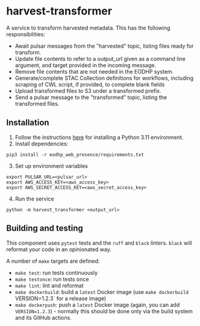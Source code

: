 # harvest-transformer

A service to transform harvested metadata. This has the following responsibilities:

- Await pulsar messages from the "harvested" topic, listing files ready for transform.
- Update file contents to refer to a output_url given as a command line argument, and target provided in the incoming message.
- Remove file contents that are not needed in the EODHP system.
- Generate/complete STAC Collection definitions for workflows, including scraping of CWL script, if provided, to complete blank fields
- Upload transformed files to S3 under a transformed prefix.
- Send a pulsar message to the "transformed" topic, listing the transformed files.

## Installation

1. Follow the instructions [here](https://github.com/UKEODHP/template-python/blob/main/README.md) for installing a
   Python 3.11 environment.
2. Install dependencies:

```commandline
pip3 install -r eodhp_web_presence/requirements.txt
```

3. Set up environment variables

```commandline
export PULSAR_URL=<pulsar_url>
export AWS_ACCESS_KEY=<aws_access_key>
export AWS_SECRET_ACCESS_KEY=<aws_secret_access_key>
```

4. Run the service

```commandline
python -m harvest_transformer <output_url>
```

## Building and testing

This component uses `pytest` tests and the `ruff` and `black` linters. `black` will reformat your code in an
opinionated way.

A number of `make` targets are defined:

- `make test`: run tests continuously
- `make testonce`: run tests once
- `make lint`: lint and reformat
- `make dockerbuild`: build a `latest` Docker image (use `make dockerbuild `VERSION=1.2.3` for a release image)
- `make dockerpush`: push a `latest` Docker image (again, you can add `VERSION=1.2.3`) - normally this should be done
  only via the build system and its GitHub actions.
